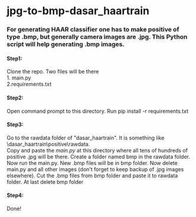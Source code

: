 # jpg-to-bmp-dasar_haartrain
<h3>For generating HAAR classifier one has to make positive of type .bmp, but generally camera images are .jpg. 
This Python script will help generating .bmp images.</h3>
<h4>Step1:</h4>
<p>Clone the repo. Two files will be there<br>1. main.py<br>2.requirements.txt</p>
<h4>Step2:</h4>
<p>Open command prompt to this directory. Run pip install -r requirements.txt</p>
<h4>Step3:</h4>
<p>Go to the rawdata folder of "dasar_haartrain". It is something like \dasar_haartrain\positive\rawdata.<br>
Copy and paste the <em>main.py</em> at this directory where all tens of hundreds of positive .jpg will be there. Create
a folder named bmp in the rawdata folder. Now run the main.py. New .bmp files will be in bmp folder. Now delete main.py and all other images
(don't forget to keep backup of .jpg images elsewhere). Cut the .bmp files from bmp folder and paste it to rawdata folder. At last
delete bmp folder</p>
<h4>Step4:</h4>
<p>Done!</p>
